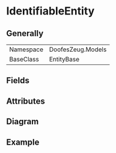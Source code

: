 # IdentifiableEntity

## Generally

|||
|-|-|
|Namespace|DoofesZeug.Models|
|BaseClass|EntityBase|

## Fields

## Attributes

## Diagram

## Example

